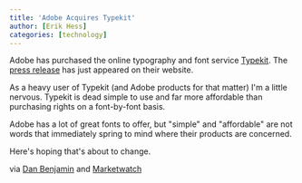 ```yaml
---
title: 'Adobe Acquires Typekit'
author: [Erik Hess]
categories: [technology]
---
```

Adobe has purchased the online typography and font service [Typekit][1]. The [press release][2] has just appeared on their website.

   [1]: http://www.typekit.com
   [2]: http://blog.typekit.com/2011/10/03/adobe-acquires-typekit/

As a heavy user of Typekit (and Adobe products for that matter) I'm a little nervous. Typekit is dead simple to use and far more affordable than purchasing rights on a font-by-font basis.

Adobe has a lot of great fonts to offer, but "simple" and "affordable" are not words that immediately spring to mind where their products are concerned.

Here's hoping that's about to change.

via [Dan Benjamin][3] and [Marketwatch][4]

   [3]: https://twitter.com/danbenjamin/status/120905187161415680
   [4]: http://www.marketwatch.com/story/adobe-acquires-web-typography-innovator-typekit-2011-10-03
